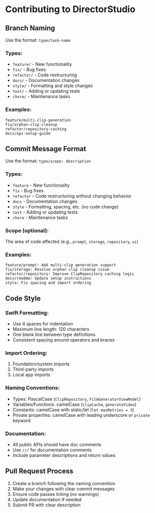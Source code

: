 # Contributing to DirectorStudio

## Branch Naming

Use the format: `type/task-name`

### Types:
- `feature/` - New functionality
- `fix/` - Bug fixes
- `refactor/` - Code restructuring
- `docs/` - Documentation changes
- `style/` - Formatting and style changes
- `test/` - Adding or updating tests
- `chore/` - Maintenance tasks

### Examples:
```
feature/multi-clip-generation
fix/orphan-clip-cleanup
refactor/repository-caching
docs/api-setup-guide
```

## Commit Message Format

Use the format: `type/scope: description`

### Types:
- `feature` - New functionality
- `fix` - Bug fixes
- `refactor` - Code restructuring without changing behavior
- `docs` - Documentation changes
- `style` - Formatting, spacing, etc. (no code change)
- `test` - Adding or updating tests
- `chore` - Maintenance tasks

### Scope (optional):
The area of code affected (e.g., `prompt`, `storage`, `repository`, `ui`)

### Examples:
```
feature/prompt: Add multi-clip generation support
fix/storage: Resolve orphan clip cleanup issue
refactor/repository: Improve ClipRepository caching logic
docs/readme: Update setup instructions
style: Fix spacing and import ordering
```

## Code Style

### Swift Formatting:
- Use 4 spaces for indentation
- Maximum line length: 120 characters
- One blank line between type definitions
- Consistent spacing around operators and braces

### Import Ordering:
1. Foundation/system imports
2. Third-party imports
3. Local app imports

### Naming Conventions:
- Types: PascalCase (`ClipRepository`, `FilmGeneratorViewModel`)
- Variables/Functions: camelCase (`clipCache`, `generateVideo`)
- Constants: camelCase with static/let (`let maxRetries = 3`)
- Private properties: camelCase with leading underscore or `private` keyword

### Documentation:
- All public APIs should have doc comments
- Use `///` for documentation comments
- Include parameter descriptions and return values

## Pull Request Process

1. Create a branch following the naming convention
2. Make your changes with clear commit messages
3. Ensure code passes linting (no warnings)
4. Update documentation if needed
5. Submit PR with clear description

